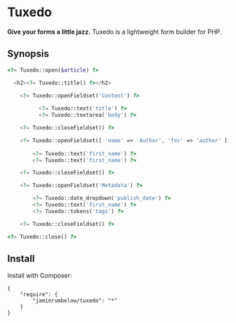 # Tuxedo

**Give your forms a little jazz.** Tuxedo is a lightweight form builder for PHP.

## Synopsis

```php
<?= Tuxedo::open($article) ?>

  <h2><?= Tuxedo::title() ?></h2>
	
	<?= Tuxedo::openFieldset('Content') ?>

		  <?= Tuxedo::text('title') ?>
		  <?= Tuxedo::textarea('body') ?>

	<?= Tuxedo::closeFieldset() ?>

	<?= Tuxedo::openFieldset([ 'name' => 'Author', 'for' => 'author' ]) ?>
		
		<?= Tuxedo::text('first_name') ?>
		<?= Tuxedo::text('first_name') ?>

	<?= Tuxedo::closeFieldset() ?>

	<?= Tuxedo::openFieldset('Metadata') ?>

		<?= Tuxedo::date_dropdown('publish_date') ?>
		<?= Tuxedo::text('first_name') ?>
		<?= Tuxedo::tokens('tags') ?>

	<?= Tuxedo::closeFieldset() ?>

<?= Tuxedo::close() ?>
```

## Install

Install with Composer:

	{
		"require": {
			"jamierumbelow/tuxedo": "*"
		}
	}